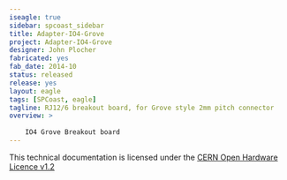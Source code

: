 ```yaml
---
iseagle: true
sidebar: spcoast_sidebar
title: Adapter-IO4-Grove
project: Adapter-IO4-Grove
designer: John Plocher
fabricated: yes
fab_date: 2014-10
status: released
release: yes
layout: eagle
tags: [SPCoast, eagle]
tagline: RJ12/6 breakout board, for Grove style 2mm pitch connector
overview: >
    
    IO4 Grove Breakout board
---
```



This technical documentation is licensed under the [CERN Open Hardware Licence v1.2](http://www.ohwr.org/attachments/2388/cern_ohl_v_1_2.txt)
